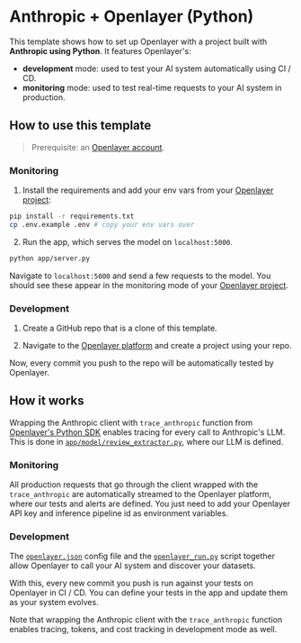 # Anthropic + Openlayer (Python)

This template shows how to set up Openlayer with a project built with **Anthropic using Python**. It
features Openlayer's:

- **development** mode: used to test your AI system automatically using CI / CD.
- **monitoring** mode: used to test real-time requests to your AI system in production.

## How to use this template

> Prerequisite: an [Openlayer account](https://app.openlayer.com/).

### Monitoring

1. Install the requirements and add your env vars from your [Openlayer project](https://app.openlayer.com/):

```bash
pip install -r requirements.txt
cp .env.example .env # copy your env vars over
```

2. Run the app, which serves the model on `localhost:5000`.

```bash
python app/server.py
```

Navigate to `localhost:5000` and send a few requests to the model. You should see these appear in the monitoring mode of your [Openlayer project](https://app.openlayer.com/).

### Development

1. Create a GitHub repo that is a clone of this template.

2. Navigate to the [Openlayer platform](https://app.openlayer.com/) and create a project using your repo.

Now, every commit you push to the repo will be automatically tested by Openlayer.

## How it works

Wrapping the Anthropic client with `trace_anthropic` function from [Openlayer's Python SDK](https://www.openlayer.com/docs/api-reference/sdk/libraries/python) enables tracing for
every call to Anthropic's LLM. This is done in [`app/model/review_extractor.py`](/python/llms/anthropic-structured-outputs/app/model/review_extractor.py), where our LLM is defined.

### Monitoring

All production requests that go through the client wrapped with the `trace_anthropic` are automatically streamed to the Openlayer platform, where our tests and alerts are defined. You just need to add your Openlayer API key and inference pipeline id as environment variables.

### Development

The [`openlayer.json`](/python/llms/anthropic-structured-outputs/openlayer.json) config file and the [`openlayer_run.py`](/python/llms/anthropic-structured-outputs/openlayer_run.py) script together allow Openlayer to call your AI system and discover your datasets.

With this, every new commit you push is run against your tests on Openlayer in CI / CD. You can define your tests in the app and update them as your system evolves.

Note that wrapping the Anthropic client with the `trace_anthropic` function enables tracing, tokens, and cost tracking in development mode as well.
